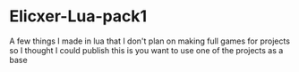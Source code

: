 # Elicxer-Lua-pack1
A few things I made in lua that I don't plan on making full games for projects so I thought I could publish this is you want to use one of the projects as a base
